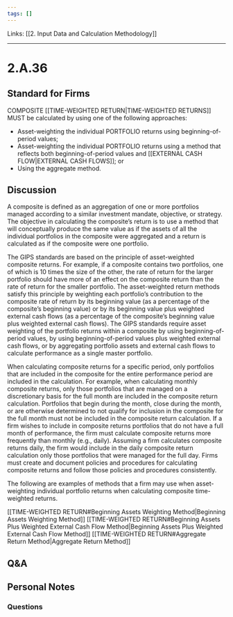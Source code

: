 ```yaml
---
tags: []
---
```

Links: [[2. Input Data and Calculation Methodology]]
___
# 2.A.36
## Standard for Firms
COMPOSITE [[TIME-WEIGHTED RETURN|TIME-WEIGHTED RETURNS]] MUST be calculated by using one of the following approaches:
- Asset-weighting the individual PORTFOLIO returns using beginning-of-period values;
- Asset-weighting the individual PORTFOLIO returns using a method that reflects both beginning-of-period values and [[EXTERNAL CASH FLOW|EXTERNAL CASH FLOWS]]; or
- Using the aggregate method.
## Discussion
A composite is defined as an aggregation of one or more portfolios managed according to a similar investment mandate, objective, or strategy. The objective in calculating the composite’s return is to use a method that will conceptually produce the same value as if the assets of all the individual portfolios in the composite were aggregated and a return is calculated as if the composite were one portfolio.

The GIPS standards are based on the principle of asset-weighted composite returns. For example, if a composite contains two portfolios, one of which is 10 times the size of the other, the rate of return for the larger portfolio should have more of an effect on the composite return than the rate of return for the smaller portfolio. The asset-weighted return methods satisfy this principle by weighting each portfolio’s contribution to the composite rate of return by its beginning value (as a percentage of the composite’s beginning value) or by its beginning value plus weighted external cash flows (as a percentage of the composite’s beginning value plus weighted external cash flows). The GIPS standards require asset weighting of the portfolio returns within a composite by using beginning-of-period values, by using beginning-of-period values plus weighted external cash flows, or by aggregating portfolio assets and external cash flows to calculate performance as a single master portfolio.

When calculating composite returns for a specific period, only portfolios that are included in the composite for the entire performance period are included in the calculation. For example, when calculating monthly composite returns, only those portfolios that are managed on a discretionary basis for the full month are included in the composite return calculation. Portfolios that begin during the month, close during the month, or are otherwise determined to not qualify for inclusion in the composite for the full month must not be included in the composite return calculation. If a firm wishes to include in composite returns portfolios that do not have a full month of performance, the firm must calculate composite returns more frequently than monthly (e.g., daily). Assuming a firm calculates composite returns daily, the firm would include in the daily composite return calculation only those portfolios that were managed for the full day. Firms must create and document policies and procedures for calculating composite returns and follow those policies and procedures consistently.

The following are examples of methods that a firm may use when asset-weighting individual portfolio returns when calculating composite time-weighted returns.

[[TIME-WEIGHTED RETURN#Beginning Assets Weighting Method|Beginning Assets Weighting Method]]
[[TIME-WEIGHTED RETURN#Beginning Assets Plus Weighted External Cash Flow Method|Beginning Assets Plus Weighted External Cash Flow Method]]
[[TIME-WEIGHTED RETURN#Aggregate Return Method|Aggregate Return Method]]
## Q&A

## Personal Notes

### Questions